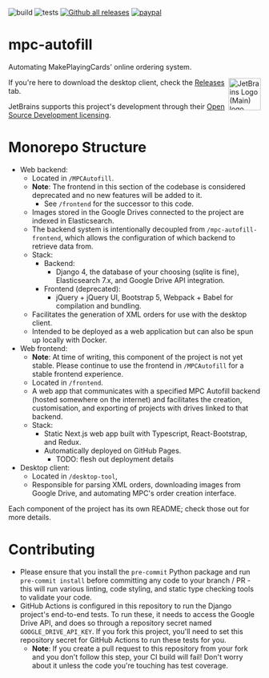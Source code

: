 ![build](https://github.com/chilli-axe/mpc-autofill/actions/workflows/build.yml/badge.svg)
![tests](https://github.com/chilli-axe/mpc-autofill/actions/workflows/tests.yml/badge.svg)
[![Github all releases](https://img.shields.io/github/downloads/chilli-axe/mpc-autofill/total.svg)](https://GitHub.com/chilli-axe/mpc-autofill/releases/)
[![paypal](https://www.paypalobjects.com/en_US/i/btn/btn_donateCC_LG.gif)](https://www.paypal.com/cgi-bin/webscr?cmd=_donations&business=7LJNRSLJYCZTJ&currency_code=AUD&source=url)

# mpc-autofill

Automating MakePlayingCards' online ordering system.

<img align="right" width="64px" src="https://resources.jetbrains.com/storage/products/company/brand/logos/jb_beam.svg" alt="JetBrains Logo (Main) logo.">

If you're here to download the desktop client, check the [Releases]("https://github.com/chilli-axe/mpc-autofill/releases") tab.

JetBrains supports this project's development through their [Open Source Development licensing](https://jb.gg/OpenSourceSupport).

# Monorepo Structure

- Web backend:
  - Located in `/MPCAutofill`.
  - **Note**: The frontend in this section of the codebase is considered deprecated and no new features will be added to it.
    - See `/frontend` for the successor to this code.
  - Images stored in the Google Drives connected to the project are indexed in Elasticsearch.
  - The backend system is intentionally decoupled from `/mpc-autofill-frontend`, which allows the configuration of which backend to retrieve data from.
  - Stack:
    - Backend:
      - Django 4, the database of your choosing (sqlite is fine), Elasticsearch 7.x, and Google Drive API integration.
    - Frontend (deprecated):
      - jQuery + jQuery UI, Bootstrap 5, Webpack + Babel for compilation and bundling.
  - Facilitates the generation of XML orders for use with the desktop client.
  - Intended to be deployed as a web application but can also be spun up locally with Docker.
- Web frontend:
  - **Note**: At time of writing, this component of the project is not yet stable. Please continue to use the frontend in `/MPCAutofill` for a stable frontend experience.
  - Located in `/frontend`.
  - A web app that communicates with a specified MPC Autofill backend (hosted somewhere on the internet) and facilitates the creation, customisation, and exporting of projects with drives linked to that backend.
  - Stack:
    - Static Next.js web app built with Typescript, React-Bootstrap, and Redux.
    - Automatically deployed on GitHub Pages.
      - TODO: flesh out deployment details
- Desktop client:
  - Located in `/desktop-tool`,
  - Responsible for parsing XML orders, downloading images from Google Drive, and automating MPC's order creation interface.

Each component of the project has its own README; check those out for more details.

# Contributing

- Please ensure that you install the `pre-commit` Python package and run `pre-commit install` before committing any code to your branch / PR - this will run various linting, code styling, and static type checking tools to validate your code.
- GitHub Actions is configured in this repository to run the Django project's end-to-end tests. To run these, it needs to access the Google Drive API, and does so through a repository secret named `GOOGLE_DRIVE_API_KEY`. If you fork this project, you'll need to set this repository secret for GitHub Actions to run these tests for you.
  - **Note**: If you create a pull request to this repository from your fork and you don't follow this step, your CI build will fail! Don't worry about it unless the code you're touching has test coverage.
